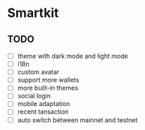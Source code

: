 # Smartkit

## TODO

- [ ] theme with dark mode and light mode
- [ ] i18n
- [ ] custom avatar
- [ ] support more wallets
- [ ] more built-in themes
- [ ] social login
- [ ] mobile adaptation
- [ ] recent tansaction
- [ ] auto switch between mainnet and testnet
